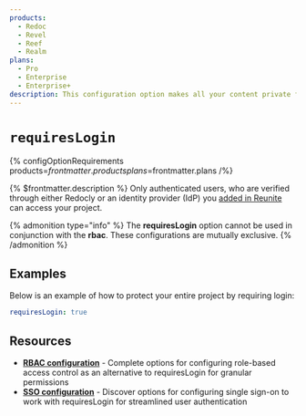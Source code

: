 ```yaml
---
products:
  - Redoc
  - Revel
  - Reef
  - Realm
plans:
  - Pro
  - Enterprise
  - Enterprise+
description: This configuration option makes all your content private for non-authenticated users.
---
```

# `requiresLogin`

{% configOptionRequirements products=$frontmatter.products plans=$frontmatter.plans /%}

{% $frontmatter.description %}
Only authenticated users, who are verified through either Redocly or an identity provider (IdP) you [added in Reunite](../reunite/organization/sso/add-idp.md) can access your project.

{% admonition type="info" %}
The **requiresLogin** option cannot be used in conjunction with the **rbac**.
These configurations are mutually exclusive.
{% /admonition %}

## Examples

Below is an example of how to protect your entire project by requiring login:

```yaml {% title="redocly.yaml" %}
requiresLogin: true
```

## Resources

- **[RBAC configuration](./rbac.md)** - Complete options for configuring role-based access control as an alternative to requiresLogin for granular permissions
- **[SSO configuration](./sso.md)** - Discover options for configuring single sign-on to work with requiresLogin for streamlined user authentication
